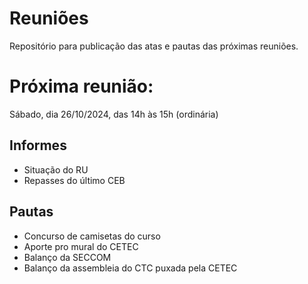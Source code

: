 # Reuniões
Repositório para publicação das atas e pautas das próximas reuniões.

# Próxima reunião:
Sábado, dia 26/10/2024, das 14h às 15h (ordinária)

## Informes
- Situação do RU
- Repasses do último CEB

## Pautas
- Concurso de camisetas do curso
- Aporte pro mural do CETEC
- Balanço da SECCOM
- Balanço da assembleia do CTC puxada pela CETEC
 
